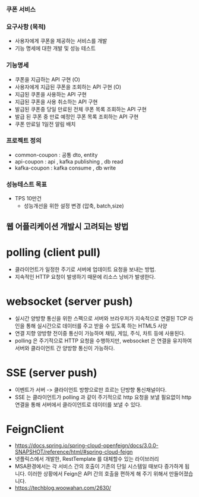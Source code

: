 ### 쿠폰 서비스

### 요구사항 (목적)
- 사용자에게 쿠폰을 제공하는 서비스를 개발
- 기능 명세에 대한 개발 및 성능 테스트

### 기능명세
- 쿠폰을 지급하는 API 구현 (O)
- 사용자에게 지급된 쿠폰을 조회하는 API 구현  (O)
- 지급된 쿠폰을 사용하는 API 구현
- 지급된 쿠폰을 사용 취소하는 API 구현
- 발급된 쿠폰중 당일 만료된 전체 쿠폰 목록 조회하는 API 구현
- 발급 된 쿠폰 중 만료 예정인 쿠폰 목록 조회하는 API 구현
- 쿠폰 만료일 1일전 알림 배치

### 프로젝트 정의
- common-coupon : 공통 dto, entity
- api-coupon    : api , kafka publishing , db read
- kafka-coupon  : kafka consume , db write

### 성능테스트 목표
- TPS 10만건
  - 성능개선을 위한 설정 변경 (압축, batch,size)


## 웹 어플리케이션 개발시 고려되는 방법
# polling (client pull)
  - 클라이언트가 일정한 주기로 서버에 업데이트 요청을 보내는 방법.
  - 지속적인 HTTP 요청이 발생하기 때문에 리소스 낭비가 발생한다.

# websocket (server push)
 - 실시간 양방향 통신을 위한 스펙으로 서버와 브라우저가 지속적으로 연결된 TCP 라인을 통해 실시간으로 데이터를 주고 받을 수 있도록 하는 HTML5 사양
 - 연결 지향 양방향 전이중 통신이 가능하며 채팅, 게임, 주식, 차트 등에 사용된다.
 - polling 은 주기적으로 HTTP 요청을 수행하지만, websocket 은 연결을 유지하여 서버와 클라이언트 간 양방향 통신이 가능하다.

# SSE (server push)
- 이벤트가 서버 -> 클라이언트 방향으로만 흐르는 단방향 통신채널이다.
- SSE 는 클라이언트가 polling  과 같이 주기적으로 http 요청을 보낼 필요없이 http 연결을 통해 서버에서 클라이언트로 데이터를 보낼 수 있다.

# FeignClient
- https://docs.spring.io/spring-cloud-openfeign/docs/3.0.0-SNAPSHOT/reference/html/#spring-cloud-feign
- 넷플릭스에서 개발한, RestTemplate 를 대체할수 있는 라이브러리 
- MSA환경에서는 각 서비스 간의 호출이 기존의 단일 시스템일 때보다 증가하게 됩니다. 이러한 상황에서 Feign은 API 간의 호출을 편하게 해 주기 위해서 만들어졌습니다.
- https://techblog.woowahan.com/2630/
